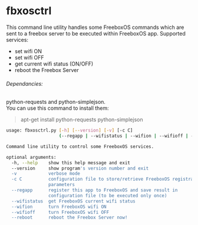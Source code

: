 fbxosctrl
=========

This command line utility handles some FreeboxOS commands which are sent to a
freebox server to be executed within FreeboxOS app.
Supported services:
  - set wifi ON
  - set wifi OFF
  - get current wifi status (ON/OFF)
  - reboot the Freebox Server

###### Dependancies:
python-requests and python-simplejson.  
You can use this command to install them:  
> apt-get install python-requests python-simplejson


```bash
usage: fbxosctrl.py [-h] [--version] [-v] [-c C]
                    (--regapp | --wifistatus | --wifion | --wifioff | --reboot)

Command line utility to control some FreeboxOS services.

optional arguments:
  -h, --help    show this help message and exit
  --version     show program's version number and exit
  -v            verbose mode
  -c C          configuration file to store/retrieve FreeboxOS registration
                parameters
  --regapp      register this app to FreeboxOS and save result in
                configuration file (to be executed only once)
  --wifistatus  get FreeboxOS current wifi status
  --wifion      turn FreeboxOS wifi ON
  --wifioff     turn FreeboxOS wifi OFF
  --reboot      reboot the Freebox Server now!
```


